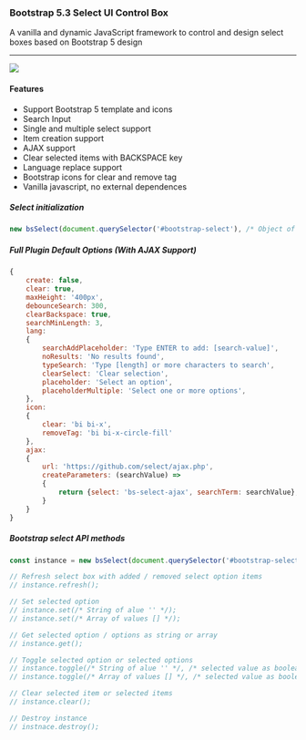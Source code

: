 ### Bootstrap 5.3 Select UI Control Box

A vanilla and dynamic JavaScript framework to control and design select boxes based on Bootstrap 5 design

-----

<a target="_blank" href="https://www.jsdelivr.com/package/gh/SmileYzn/bootstrap-select"><img src="https://data.jsdelivr.com/v1/package/gh/SmileYzn/bootstrap-select/badge"></a>

#### Features
- Support Bootstrap 5 template and icons
- Search Input
- Single and multiple select support
- Item creation support
- AJAX support
- Clear selected items with BACKSPACE key
- Language replace support
- Bootstrap icons for clear and remove tag
- Vanilla javascript, no external dependences

##### Select initialization

``` javascript
new bsSelect(document.querySelector('#bootstrap-select'), /* Object of options */);
```

##### Full Plugin Default Options (With AJAX Support)

``` javascript
{
    create: false,
    clear: true,
    maxHeight: '400px',
    debounceSearch: 300,
    clearBackspace: true,
    searchMinLength: 3,
    lang:
    {
        searchAddPlaceholder: 'Type ENTER to add: [search-value]',
        noResults: 'No results found',
        typeSearch: 'Type [length] or more characters to search',
        clearSelect: 'Clear selection',
        placeholder: 'Select an option',
        placeholderMultiple: 'Select one or more options',
    },
    icon:
    {
        clear: 'bi bi-x',
        removeTag: 'bi bi-x-circle-fill'
    },
    ajax:
    {
        url: 'https://github.com/select/ajax.php',
        createParameters: (searchValue) =>
        {
            return {select: 'bs-select-ajax', searchTerm: searchValue};
        }
    }
}
```

##### Bootstrap select API methods

``` javascript
const instance = new bsSelect(document.querySelector('#bootstrap-select'), /* Object of options */);

// Refresh select box with added / removed select option items
// instance.refresh();

// Set selected option
// instance.set(/* String of alue '' */);
// instance.set(/* Array of values [] */);

// Get selected option / options as string or array
// instance.get();

// Toggle selected option or selected options
// instance.toggle(/* String of alue '' */, /* selected value as boolean true or false*/);
// instance.toggle(/* Array of values [] */, /* selected value as boolean true or false*/);

// Clear selected item or selected items
// instance.clear();

// Destroy instance
// instnace.destroy();
```

